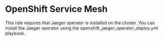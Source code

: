 # OpenShift Service Mesh

This role requires that Jaeger operator is installed on the cluster. You can install the Jaeger operator using the openshift_jaeger_operator_deploy.yml playbook.
